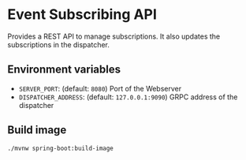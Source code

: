# Event Subscribing API

Provides a REST API to manage subscriptions.
It also updates the subscriptions in the dispatcher.

## Environment variables

* `SERVER_PORT`: (default: `8080`) Port of the Webserver
* `DISPATCHER_ADDRESS`: (default: `127.0.0.1:9090`) GRPC address of the dispatcher

## Build image
```bash
./mvnw spring-boot:build-image
```
